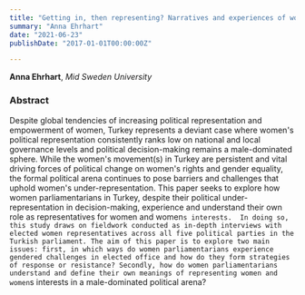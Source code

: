 ```yaml
---
title: "Getting in, then representing? Narratives and experiences of women parliamentarians on doing and shaping women’s political representation in Turkey"
summary: "Anna Ehrhart"
date: "2021-06-23"
publishDate: "2017-01-01T00:00:00Z"

---
```


**Anna Ehrhart**, *Mid Sweden University*

### Abstract

Despite global tendencies of increasing political representation and empowerment of women, Turkey represents a deviant case where women's political representation consistently ranks low on national and local governance levels and political decision-making remains a male-dominated sphere. While the women's movement(s) in Turkey are persistent and vital driving forces of political change on women's rights and gender equality, the formal political arena continues to pose barriers and challenges that uphold women's under-representation. This paper seeks to explore how women parliamentarians in Turkey, despite their political under-representation in decision-making, experience and understand their own role as representatives for women and women`s interests. 
In doing so, this study draws on fieldwork conducted as in-depth interviews with elected women representatives across all five political parties in the Turkish parliament. The aim of this paper is to explore two main issues: first, in which ways do women parliamentarians experience gendered challenges in elected office and how do they form strategies of response or resistance? Secondly, how do women parliamentarians understand and define their own meanings of representing women and women`s interests in a male-dominated political arena?
